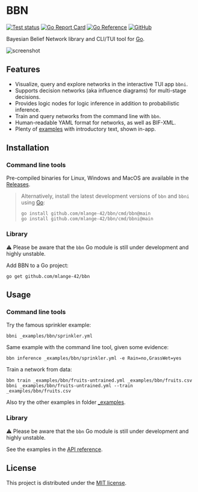 # BBN

[![Test status](https://img.shields.io/github/actions/workflow/status/mlange-42/bbn/tests.yml?branch=main&label=Tests&logo=github)](https://github.com/mlange-42/bbn/actions/workflows/tests.yml)
[![Go Report Card](https://goreportcard.com/badge/github.com/mlange-42/bbn)](https://goreportcard.com/report/github.com/mlange-42/bbn)
[![Go Reference](https://img.shields.io/badge/reference-%23007D9C?logo=go&logoColor=white&labelColor=gray)](https://pkg.go.dev/github.com/mlange-42/bbn)
[![GitHub](https://img.shields.io/badge/github-repo-blue?logo=github)](https://github.com/mlange-42/bbn)

Bayesian Belief Network library and CLI/TUI tool for [Go](https://go.dev).

![screenshot](https://github.com/mlange-42/bbn/assets/44003176/d81e9225-4480-4e37-a8c0-08ccb02cfe73)

## Features

* Visualize, query and explore networks in the interactive TUI app `bbni`.
* Supports decision networks (aka influence diagrams) for multi-stage decisions.
* Provides logic nodes for logic inference in addition to probabilistic inference.
* Train and query networks from the command line with `bbn`.
* Human-readable YAML format for networks, as well as BIF-XML.
* Plenty of [examples](https://github.com/mlange-42/bbn/tree/main/_examples) with introductory text, shown in-app.

## Installation

### Command line tools

Pre-compiled binaries for Linux, Windows and MacOS are available in the
[Releases](https://github.com/mlange-42/bbn/releases).

> Alternatively, install the latest development versions of `bbn` and `bbni` using [Go](https://go.dev):
> ```shell
> go install github.com/mlange-42/bbn/cmd/bbn@main
> go install github.com/mlange-42/bbn/cmd/bbni@main
> ```

### Library

⚠️ Please be aware that the `bbn` Go module is still under development and highly unstable.

Add BBN to a Go project:

```
go get github.com/mlange-42/bbn
```

## Usage

### Command line tools

Try the famous sprinkler example:

```
bbni _examples/bbn/sprinkler.yml
```

Same example with the command line tool, given some evidence:

```
bbn inference _examples/bbn/sprinkler.yml -e Rain=no,GrassWet=yes
```

Train a network from data:

```
bbn train _examples/bbn/fruits-untrained.yml _examples/bbn/fruits.csv
bbni _examples/bbn/fruits-untrained.yml --train _examples/bbn/fruits.csv
```

Also try the other examples in folder [_examples](https://github.com/mlange-42/bbn/tree/main/_examples).

### Library

⚠️ Please be aware that the `bbn` Go module is still under development and highly unstable.

See the examples in the [API reference](https://pkg.go.dev/github.com/mlange-42/bbn).

## License

This project is distributed under the [MIT license](./LICENSE).
